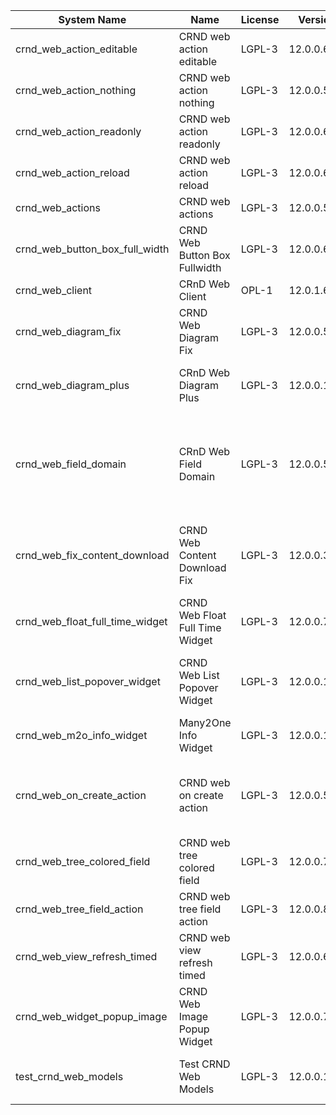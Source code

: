 | System Name | Name | License | Version | Summary | Price |
|---|---|---|---|---|---|
| crnd_web_action_editable | CRND web action editable | LGPL-3 | 12.0.0.6.0 |  |  |
| crnd_web_action_nothing | CRND web action nothing | LGPL-3 | 12.0.0.5.0 |  |  |
| crnd_web_action_readonly | CRND web action readonly | LGPL-3 | 12.0.0.6.0 |  |  |
| crnd_web_action_reload | CRND web action reload | LGPL-3 | 12.0.0.6.0 |  |  |
| crnd_web_actions | CRND web actions | LGPL-3 | 12.0.0.5.0 |  |  |
| crnd_web_button_box_full_width | CRND Web Button Box Fullwidth | LGPL-3 | 12.0.0.6.0 | Button_box at the top of the form |  |
| crnd_web_client | CRnD Web Client | OPL-1 | 12.0.1.6.0 | Web Client Extention |  |
| crnd_web_diagram_fix | CRND Web Diagram Fix | LGPL-3 | 12.0.0.5.0 | Fix for web diagram view |  |
| crnd_web_diagram_plus | CRnD Web Diagram Plus | LGPL-3 | 12.0.0.14.0 | Odoo Web Diagram view by CRnD. |  |
| crnd_web_field_domain | CRnD Web Field Domain | LGPL-3 | 12.0.0.5.0 | Web Field Domain by CRnD allows create computed field domains. |  |
| crnd_web_fix_content_download | CRND Web Content Download Fix | LGPL-3 | 12.0.0.3.0 | Fix for content download to use streaming responses |  |
| crnd_web_float_full_time_widget | CRND Web Float Full Time Widget | LGPL-3 | 12.0.0.7.0 | Float Time Duration Widget |  |
| crnd_web_list_popover_widget | CRND Web List Popover Widget | LGPL-3 | 12.0.0.10.0 | Tooltips message for text fields on tree view. |  |
| crnd_web_m2o_info_widget | Many2One Info Widget | LGPL-3 | 12.0.0.11.0 | Many2One Info Widget |  |
| crnd_web_on_create_action | CRND web on create action | LGPL-3 | 12.0.0.5.0 | Make it possible to use wizards to create records |  |
| crnd_web_tree_colored_field | CRND web tree colored field | LGPL-3 | 12.0.0.7.0 |  |  |
| crnd_web_tree_field_action | CRND web tree field action | LGPL-3 | 12.0.0.8.0 |  |  |
| crnd_web_view_refresh_timed | CRND web view refresh timed | LGPL-3 | 12.0.0.6.0 |  |  |
| crnd_web_widget_popup_image | CRND Web Image Popup Widget | LGPL-3 | 12.0.0.7.0 | Popup images from the binary fields |  |
| test_crnd_web_models | Test CRND Web Models | LGPL-3 | 12.0.0.14.0 | Module for testing web addons. |  |
